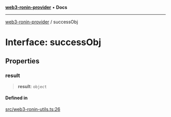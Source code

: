 [**web3-ronin-provider**](../README.md) • **Docs**

***

[web3-ronin-provider](../globals.md) / successObj

# Interface: successObj

## Properties

### result

> **result**: `object`

#### Defined in

[src/web3-ronin-utils.ts:26](https://github.com/chuacw/web3-ronin-provider/blob/5334d3e4a39d6911ce4028a880b09b3429564837/src/web3-ronin-utils.ts#L26)
